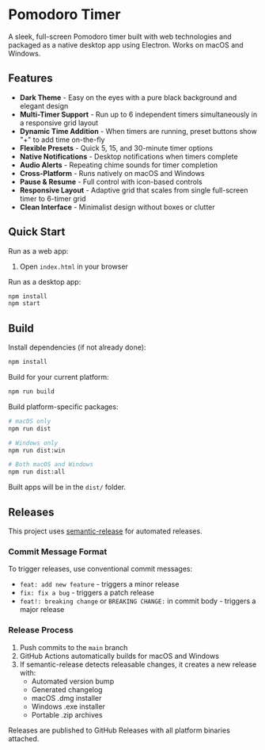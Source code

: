 # Pomodoro Timer

A sleek, full-screen Pomodoro timer built with web technologies and packaged as a native desktop app using Electron. Works on macOS and Windows.

## Features

- **Dark Theme** - Easy on the eyes with a pure black background and elegant design
- **Multi-Timer Support** - Run up to 6 independent timers simultaneously in a responsive grid layout
- **Dynamic Time Addition** - When timers are running, preset buttons show "+" to add time on-the-fly
- **Flexible Presets** - Quick 5, 15, and 30-minute timer options
- **Native Notifications** - Desktop notifications when timers complete
- **Audio Alerts** - Repeating chime sounds for timer completion
- **Cross-Platform** - Runs natively on macOS and Windows
- **Pause & Resume** - Full control with icon-based controls
- **Responsive Layout** - Adaptive grid that scales from single full-screen timer to 6-timer grid
- **Clean Interface** - Minimalist design without boxes or clutter

## Quick Start

Run as a web app:
1. Open `index.html` in your browser

Run as a desktop app:

```bash
npm install
npm start
```

## Build

Install dependencies (if not already done):
```bash
npm install
```

Build for your current platform:
```bash
npm run build
```

Build platform-specific packages:
```bash
# macOS only
npm run dist

# Windows only  
npm run dist:win

# Both macOS and Windows
npm run dist:all
```

Built apps will be in the `dist/` folder.

## Releases

This project uses [semantic-release](https://github.com/semantic-release/semantic-release) for automated releases. 

### Commit Message Format

To trigger releases, use conventional commit messages:

- `feat: add new feature` - triggers a minor release
- `fix: fix a bug` - triggers a patch release  
- `feat!: breaking change` or `BREAKING CHANGE:` in commit body - triggers a major release

### Release Process

1. Push commits to the `main` branch
2. GitHub Actions automatically builds for macOS and Windows
3. If semantic-release detects releasable changes, it creates a new release with:
   - Automated version bump
   - Generated changelog
   - macOS .dmg installer
   - Windows .exe installer
   - Portable .zip archives

Releases are published to GitHub Releases with all platform binaries attached.